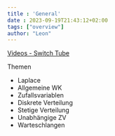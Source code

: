 ```yaml
---
title : 'General'
date : 2023-09-19T21:43:12+02:00
tags: ["overview"]
author: "Leon"
---
```


[Videos - Switch Tube](https://tube.switch.ch/channels/NTx3cv3Vtv)

Themen

- Laplace
- Allgemeine WK
- Zufallsvariablen
- Diskrete Verteilung
- Stetige Verteilung
- Unabhängige ZV
- Warteschlangen
